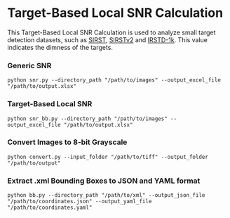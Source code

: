 # Target-Based Local SNR Calculation

This Target-Based Local SNR Calculation is used to analyze small target detection datasets, such as [SIRST](https://github.com/YimianDai/sirst), [SIRSTv2](https://github.com/YimianDai/open-sirst-v2) and [IRSTD-1k](https://github.com/RuiZhang97/ISNet). This value indicates the dimness of the targets.

### Generic SNR
```
python snr.py --directory_path "/path/to/images" --output_excel_file "/path/to/output.xlsx"
```

### Target-Based Local SNR
```
python snr_bb.py --directory_path "/path/to/images" --output_excel_file "/path/to/output.xlsx"
```

### Convert Images to 8-bit Grayscale
```
python convert.py --input_folder "/path/to/tiff" --output_folder "/path/to/output"
```

### Extract .xml Bounding Boxes to JSON and YAML format
```
python bb.py --directory_path "/path/to/xml" --output_json_file "/path/to/coordinates.json" --output_yaml_file "/path/to/coordinates.yaml"
```

